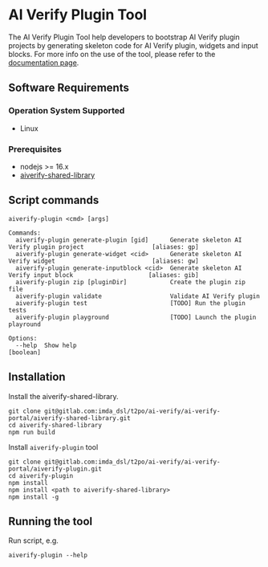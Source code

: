 # AI Verify Plugin Tool

The AI Verify Plugin Tool help developers to bootstrap AI Verify plugin projects by generating skeleton code for AI Verify plugin, widgets and input blocks. For more info on the use of the tool, please refer to the [documentation page](https://gitlab.com/imda_dsl/t2po/ai-verify/ai-verify-developers-documentation/-/blob/master/PluginTool.md).


## Software Requirements

### Operation System Supported
- Linux

### Prerequisites

- nodejs >= 16.x
- [aiverify-shared-library](https://gitlab.com/imda_dsl/t2po/ai-verify/ai-verify-portal/aiverify-shared-library)


## Script commands

```
aiverify-plugin <cmd> [args]

Commands:
  aiverify-plugin generate-plugin [gid]      Generate skeleton AI Verify plugin project                   [aliases: gp]
  aiverify-plugin generate-widget <cid>      Generate skeleton AI Verify widget                           [aliases: gw]
  aiverify-plugin generate-inputblock <cid>  Generate skeleton AI Verify input block                     [aliases: gib]
  aiverify-plugin zip [pluginDir]            Create the plugin zip file
  aiverify-plugin validate                   Validate AI Verify plugin
  aiverify-plugin test                       [TODO] Run the plugin tests
  aiverify-plugin playground                 [TODO] Launch the plugin playround

Options:
  --help  Show help                                                                                            [boolean]
```

## Installation
Install the aiverify-shared-library.
```
git clone git@gitlab.com:imda_dsl/t2po/ai-verify/ai-verify-portal/aiverify-shared-library.git
cd aiverify-shared-library
npm run build
```

Install `aiverify-plugin` tool
```
git clone git@gitlab.com:imda_dsl/t2po/ai-verify/ai-verify-portal/aiverify-plugin.git
cd aiverify-plugin
npm install
npm install <path to aiverify-shared-library>
npm install -g
```

## Running the tool
Run script, e.g. 
```
aiverify-plugin --help
```
